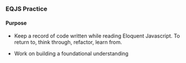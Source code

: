 ### EQJS Practice

#### Purpose
* Keep a record of code written while reading Eloquent Javascript.  To return to, think through, refactor, learn from.

* Work on building a foundational understanding
